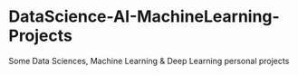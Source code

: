 # DataScience-AI-MachineLearning-Projects
Some Data Sciences, Machine Learning &amp; Deep Learning personal projects 
